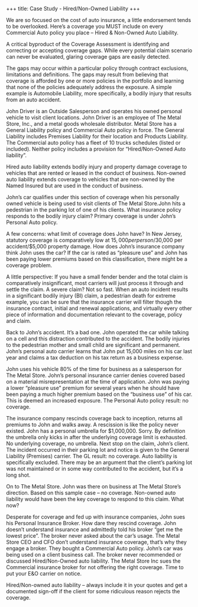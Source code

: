 +++
title: Case Study - Hired/Non-Owned Liability
+++

We are so focused on the cost of auto insurance, a little endorsement tends to be overlooked. Here’s a coverage you MUST include on every Commercial Auto policy you place – Hired & Non-Owned Auto Liability.

A critical byproduct of the Coverage Assessment is identifying and correcting or accepting coverage gaps. While every potential claim scenario can never be evaluated, glaring coverage gaps are easily detected.

The gaps may occur within a particular policy through contract exclusions, limitations and definitions. The gaps may result from believing that coverage is afforded by one or more policies in the portfolio and learning that none of the policies adequately address the exposure. A simple example is Automobile Liability, more specifically, a bodily injury that results from an auto accident.

John Driver is an Outside Salesperson and operates his owned personal vehicle to visit client locations. John Driver is an employee of The Metal Store, Inc., and a metal goods wholesale distributor. Metal Store has a General Liability policy and Commercial Auto policy in force. The General Liability includes Premises Liability for their location and Products Liability. The Commercial auto policy has a fleet of 10 trucks schedules (listed or included). Neither policy includes a provision for “Hired/Non-Owned Auto liability”.

Hired auto liability extends bodily injury and property damage coverage to vehicles that are rented or leased in the conduct of business. Non-owned auto liability extends coverage to vehicles that are non-owned by the Named Insured but are used in the conduct of business.

John’s car qualifies under this section of coverage when his personally owned vehicle is being used to visit clients of The Metal Store.John hits a pedestrian in the parking lot of one of his clients. What insurance policy responds to the bodily injury claim? Primary coverage is under John’s Personal Auto policy.

A few concerns: what limit of coverage does John have? In New Jersey, statutory coverage is comparatively low at $15,000 per person/$30,000 per accident/$5,000 property damage. How does John’s insurance company think John uses the car? If the car is rated as “pleasure use” and John has been paying lower premiums based on this classification, there might be a coverage problem.

A little perspective: If you have a small fender bender and the total claim is comparatively insignificant, most carriers will just process it through and settle the claim. A severe claim? Not so fast. When an auto incident results in a significant bodily injury (BI) claim, a pedestrian death for extreme example, you can be sure that the insurance carrier will filter though the insurance contract, initial and renewal applications, and virtually every other piece of information and documentation relevant to the coverage, policy and claim.

Back to John’s accident. It’s a bad one. John operated the car while talking on a cell and this distraction contributed to the accident. The bodily injuries to the pedestrian mother and small child are significant and permanent. John’s personal auto carrier learns that John put 15,000 miles on his car last year and claims a tax deduction on his tax return as a business expense.

John uses his vehicle 80% of the time for business as a salesperson for The Metal Store. John’s personal insurance carrier denies covered based on a material misrepresentation at the time of application. John was paying a lower “pleasure use” premium for several years when he should have been paying a much higher premium based on the “business use” of his car. This is deemed an increased exposure. The Personal Auto policy result: no coverage.

The insurance company rescinds coverage back to inception, returns all premiums to John and walks away. A rescission is like the policy never existed. John has a personal umbrella for $1,000,000. Sorry. By definition the umbrella only kicks in after the underlying coverage limit is exhausted. No underlying coverage, no umbrella. Next stop on the claim, John’s client. The incident occurred in their parking lot and notice is given to the General Liability (Premises) carrier. The GL result: no coverage. Auto liability is specifically excluded. There may be an argument that the client’s parking lot was not maintained or in some way contributed to the accident, but it’s a long shot.

On to The Metal Store. John was there on business at The Metal Store’s direction. Based on this sample case – no coverage. Non-owned auto liability would have been the key coverage to respond to this claim. What now?

Desperate for coverage and fed up with insurance companies, John sues his Personal Insurance Broker. How dare they rescind coverage. John doesn’t understand insurance and admittedly told his broker “get me the lowest price”. The broker never asked about the car’s usage. The Metal Store CEO and CFO don’t understand insurance coverage, that’s why they engage a broker. They bought a Commercial Auto policy. John’s car was being used on a client business call. The broker never recommended or discussed Hired/Non-Owned auto liability. The Metal Store Inc sues the Commercial insurance broker for not offering the right coverage. Time to put your E&O carrier on notice.

Hired/Non-owned auto liability – always include it in your quotes and get a documented sign-off if the client for some ridiculous reason rejects the coverage.

